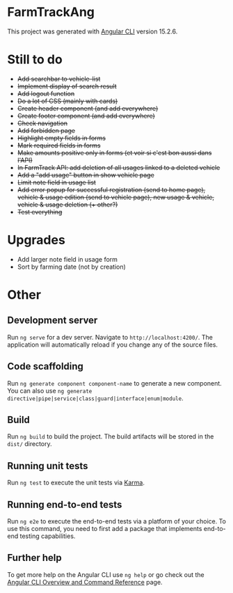 # FarmTrackAng

This project was generated with [Angular CLI](https://github.com/angular/angular-cli) version 15.2.6.

# Still to do

- ~~Add searchbar to vehicle-list~~
- ~~Implement display of search result~~
- ~~Add logout function~~
- ~~Do a lot of CSS (mainly with cards)~~
- ~~Create header component (and add everywhere)~~
- ~~Create footer component (and add everywhere)~~
- ~~Check navigation~~
- ~~Add forbidden page~~
- ~~Highlight empty fields in forms~~
- ~~Mark required fields in forms~~
- ~~Make amounts positive only in forms (et voir si c'est bon aussi dans l'API)~~
- ~~In FarmTrack API: add deletion of all usages linked to a deleted vehicle~~
- ~~Add a "add usage" button in show vehicle page~~
- ~~Limit note field in usage list~~
- ~~Add error popup for successful registration (send to home page), vehicle & usage edition (send to vehicle page), new usage & vehicle, vehicle & usage deletion (+ other?)~~
- ~~Test everything~~

# Upgrades

- Add larger note field in usage form
- Sort by farming date (not by creation)


# Other

## Development server

Run `ng serve` for a dev server. Navigate to `http://localhost:4200/`. The application will automatically reload if you change any of the source files.

## Code scaffolding

Run `ng generate component component-name` to generate a new component. You can also use `ng generate directive|pipe|service|class|guard|interface|enum|module`.

## Build

Run `ng build` to build the project. The build artifacts will be stored in the `dist/` directory.

## Running unit tests

Run `ng test` to execute the unit tests via [Karma](https://karma-runner.github.io).

## Running end-to-end tests

Run `ng e2e` to execute the end-to-end tests via a platform of your choice. To use this command, you need to first add a package that implements end-to-end testing capabilities.

## Further help

To get more help on the Angular CLI use `ng help` or go check out the [Angular CLI Overview and Command Reference](https://angular.io/cli) page.
